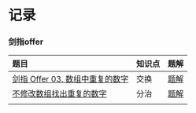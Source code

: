 # 记录

### 剑指offer

| 题目                                                         | 知识点 | 题解                            |
| :----------------------------------------------------------- | ------ | ------------------------------- |
| [剑指 Offer 03. 数组中重复的数字](https://leetcode-cn.com/problems/shu-zu-zhong-zhong-fu-de-shu-zi-lcof/) | 交换   | [题解](./FindRepeatNumber.java) |
| [不修改数组找出重复的数字](https://www.acwing.com/problem/content/15/) | 分治   | [题解](./DuplicateInArray.java) |
|                                                              |        |                                 |

